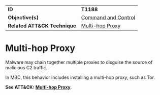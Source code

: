|||
|---------|------------------------|
|**ID**|**T1188**|
|**Objective(s)**|[Command and Control](../command-and-control)|
|**Related ATT&CK Technique**|[Multi-hop Proxy](https://attack.mitre.org/techniques/T1188/)|

Multi-hop Proxy
===============
Malware may chain together multiple proxies to disguise the source of malicious C2 traffic. 

In MBC, this behavior includes installing a multi-hop proxy, such as Tor.

**See ATT&CK:** [**Multi-hop Proxy**](https://attack.mitre.org/techniques/T1188/).